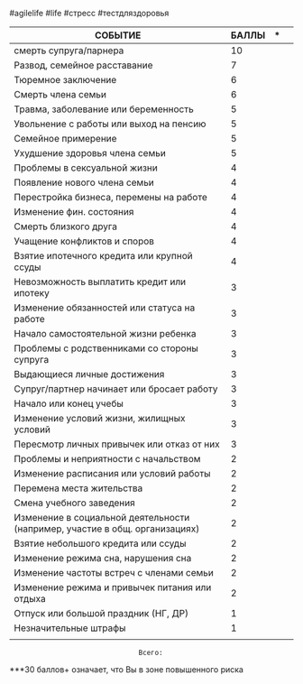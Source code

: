 #agilelife #life #стресс #тестдляздоровья

| СОБЫТИЕ                                                                     | БАЛЛЫ | *   |     |
| --------------------------------------------------------------------------- | ----- | --- | --- |
| смерть супруга/парнера                                                      | 10    |     |     |
| Развод, семейное расставание                                                | 7     |     |     |
| Тюремное заключение                                                         | 6     |     |     |
| Смерть члена семьи                                                          | 6     |     |     |
| Травма, заболевание или беременность                                        | 5     |     |     |
| Увольнение с работы или выход на пенсию                                     | 5     |     |     |
| Семейное примерение                                                         | 5     |     |     |
| Ухудшение здоровья члена семьи                                              | 5     |     |     |
| Проблемы в сексуальной жизни                                                | 4     |     |     |
| Появление нового члена семьи                                                | 4     |     |     |
| Перестройка бизнеса, перемены на работе                                     | 4     |     |     |
| Изменение фин. состояния                                                    | 4     |     |     |
| Смерть близкого друга                                                       | 4     |     |     |
| Учащение конфликтов и споров                                                | 4     |     |     |
| Взятие ипотечного кредита или крупной ссуды                                 | 4     |     |     |
| Невозможность выплатить кредит или ипотеку                                  | 3     |     |     |
| Изменение обязанностей или статуса на работе                                | 3     |     |     |
| Начало самостоятельной жизни ребенка                                        | 3     |     |     |
| Проблемы с родственниками со стороны супруга                                | 3     |     |     |
| Выдающиеся личные достижения                                                | 3     |     |     |
| Супруг/партнер начинает или бросает работу                                  | 3     |     |     |
| Начало или конец учебы                                                      | 3     |     |     |
| Изменение условий жизни, жилищных условий                                   | 3     |     |     |
| Пересмотр личных привычек или отказ от них                                  | 3     |     |     |
| Проблемы и неприятности с начальством                                       | 2     |     |     |
| Изменение расписания или условий работы                                     | 2     |     |     |
| Перемена места жительства                                                   | 2     |     |     |
| Смена учебного заведения                                                    | 2     |     |     |
| Изменение в социальной деятельности (например, участие в общ. организациях) | 2     |     |     |
| Взятие небольшого кредита или ссуды                                         | 2     |     |     |
| Изменение режима сна, нарушения сна                                         | 2     |     |     |
| Изменение частоты встреч с членами семьи                                    | 2     |     |     |
| Изменение режима и привычек питания или отдыха                              | 2     |     |     |
| Отпуск или большой праздник (НГ, ДР)                                        | 1     |     |     |
| Незначительные штрафы                                                       | 1     |     |     |
|                                                                             |       |     |     |
									Всего:

***30 баллов+ означает, что Вы в зоне повышенного риска
